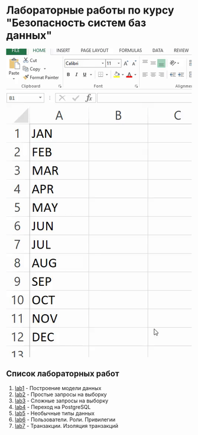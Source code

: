 # Лабораторные работы по курсу "Безопасность систем баз данных"

![excel](assets/excel.gif)

## Список лабораторных работ

1. [lab1](lab1) - Построение модели данных
2. [lab2](lab2) - Простые запросы на выборку
3. [lab3](lab3) - Сложные запросы на выборку
4. [lab4](lab4) - Переход на PostgreSQL
5. [lab5](lab5) - Необычные типы данных
6. [lab6](lab6) - Пользователи. Роли. Привилегии
7. [lab7](lab7) - Транзакции. Изоляция транзакций
